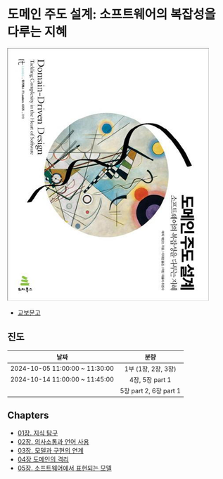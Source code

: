 # 도메인 주도 설계: 소프트웨어의 복잡성을 다루는 지혜

![book.jpg](./book.jpg)

- [교보문고](https://product.kyobobook.co.kr/detail/S000001514402)

## 진도

|              날짜              |          분량          |
| :----------------------------: | :--------------------: |
| 2024-10-05 11:00:00 ~ 11:30:00 |  1부 (1장, 2장, 3장)   |
| 2024-10-14 11:00:00 ~ 11:45:00 |    4장, 5장 part 1     |
|                                | 5장 part 2, 6장 part 1 |

## Chapters

- [01장. 지식 탐구](./chapter01/)
- [02장. 의사소통과 언어 사용](./chapter02/)
- [03장. 모델과 구현의 연계](./chapter03/)
- [04장 도메인의 격리](./chapter04/)
- [05장. 소프트웨어에서 표현되는 모델](./chapter05/)
